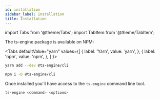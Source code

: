 ```yaml
---
id: installation
sidebar_label: Installation
title: Installation
---
```


import Tabs from '@theme/Tabs';
import TabItem from '@theme/TabItem';

The ts-engine package is available on NPM:

<Tabs
defaultValue="yarn"
values={[
{ label: 'Yarn', value: 'yarn', },
{ label: 'npm', value: 'npm', },
]
}>
<TabItem value="yarn">

```sh
yarn add --dev @ts-engine/cli
```

</TabItem>
<TabItem value="npm">

```sh
npm i -D @ts-engine/cli
```

</TabItem>
</Tabs>

Once installed you'll have access to the `ts-engine` command line tool.

```sh
ts-engine <command> <options>
```
